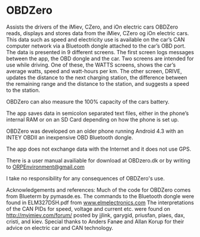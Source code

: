 # OBDZero
Assists the drivers of the iMiev, CZero, and iOn electric cars
OBDZero reads, displays and stores data from the iMiev, CZero og iOn electric cars. This data such as speed and electricity use is available on the car’s CAN computer network via a Bluetooth dongle attached to the car’s OBD port. The data is presented in 9 different screens. The first screen logs messages between the app, the OBD dongle and the car.  Two screens are intended for use while driving.  One of these, the WATTS screens, shows the car’s average watts, speed and watt-hours per km.  The other screen, DRIVE, updates the distance to the next charging station, the difference between the remaining range and the distance to the station, and suggests a speed to the station. 

OBDZero can also measure the 100% capacity of the cars battery.

The app saves data in semicolon separated text files, either in the phone’s internal RAM or on an SD Card depending on how the phone is set up.

OBDZero was developed on an older phone running Android 4.3 with an INTEY OBDII an inexpensive OBD Bluetooth dongle. 

The app does not exchange data with the Internet and it does not use GPS.

There is a user manual availiable for download at OBDzero.dk or by writing to ORPEnvironment@gmail.com

I take no responsibility for any consequences of OBDZero's use.

Acknowledgements and references:
Much of the code for OBDZero comes from Blueterm by pymasde.es.
The commands to the Bluetooth dongle were found in ELM327DSH.pdf from www.elmelectronics.com
The interpretations of the CAN PIDs for speed, voltage and current etc. were found on http://myimiev.com/forum/ posted by jjlink, garygid, priusfan, plaes, dax, cristi, and kiev.
Special thanks to Anders Fanøe and Allan Korup for their advice on electric car and CAN technology.
